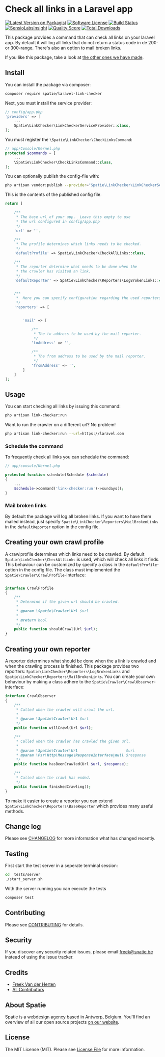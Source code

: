 # Check all links in a Laravel app

[![Latest Version on Packagist](https://img.shields.io/packagist/v/spatie/laravel-link-checker.svg?style=flat-square)](https://packagist.org/packages/spatie/laravel-link-checker)
[![Software License](https://img.shields.io/badge/license-MIT-brightgreen.svg?style=flat-square)](LICENSE.md)
[![Build Status](https://img.shields.io/travis/spatie/laravel-link-checker/master.svg?style=flat-square)](https://travis-ci.org/spatie/laravel-link-checker)
[![SensioLabsInsight](https://img.shields.io/sensiolabs/i/1c3e45a3-b89a-4339-b0e2-709df055704c.svg?style=flat-square)](https://insight.sensiolabs.com/projects/1c3e45a3-b89a-4339-b0e2-709df055704c)
[![Quality Score](https://img.shields.io/scrutinizer/g/spatie/laravel-link-checker.svg?style=flat-square)](https://scrutinizer-ci.com/g/spatie/laravel-link-checker)
[![Total Downloads](https://img.shields.io/packagist/dt/spatie/laravel-link-checker.svg?style=flat-square)](https://packagist.org/packages/spatie/laravel-link-checker)

This package provides a command that can check all links on your laravel app. By default it will log all
links that do not return a status code in de 200- or 300-range. There's also an option to mail broken links.

If you like this package, take a look at [the other ones we have made](https://spatie.be/opensource/laravel).


## Install

You can install the package via composer:
``` bash
composer require spatie/laravel-link-checker
```

Next, you must install the service provider:

```php
// config/app.php
'providers' => [
    ...
    Spatie\LinkChecker\LinkCheckerServiceProvider::class,
];
```

You must register the `\Spatie\LinkChecker\CheckLinksCommand`:

```php
// app/Console/Kernel.php
protected $commands = [
    ...
    \Spatie\LinkChecker\CheckLinksCommand::class,
];
```

You can optionally publish the config-file with:
```bash
php artisan vendor:publish --provider="Spatie\LinkChecker\LinkCheckerServiceProvider" --tag="config"
```

This is the contents of the published config file:

```php
return [

    /**
     * The base url of your app.  Leave this empty to use
     * the url configured in config/app.php
     */
    'url' => '',

    /**
     * The profile determines which links needs to be checked.
     */
    'defaultProfile' => Spatie\LinkChecker\CheckAllLinks::class,

    /**
     * The reporter determine what needs to be done when the
     * the crawler has visited an link.
     */
    'defaultReporter' => Spatie\LinkChecker\Reporters\LogBrokenLinks::class,


    /**
     *  Here you can specify configuration regarding the used reporters
     */
    'reporters' => [


        'mail' => [

            /**
             * The to address to be used by the mail reporter.
             */
            'toAddress' => '',

            /**
             * The from address to be used by the mail reporter.
             */
            'fromAddress' => '',
        ]
    ]
];
```


## Usage

You can start checking all links by issuing this command:

```bash
php artisan link-checker:run
```

Want to run the crawler on a different url? No problem!

```bash
php artisan link-checker:run --url=https://laravel.com
```


### Schedule the command 
To frequently check all links you can schedule the command:

```php
// app/console/Kernel.php

protected function schedule(Schedule $schedule)
{
    ...
    $schedule->command('link-checker:run')->sundays();
}
``` 

### Mail broken links
By default the package will log all broken links. If you want to have them mailed instead, just specify
`Spatie\LinkChecker\Reporters\MailBrokenLinks` in the `defaultReporter` option in the config file.

## Creating your own crawl profile
A crawlprofile determines which links need to be crawled. By default `Spatie\LinkChecker\CheckAllLinks` is used,
which will check all links it finds. This behaviour can be customized by specify a class in the `defaultProfile`-option in the config file.
The class must implemented the `Spatie\Crawler\CrawlProfile`-interface:

```php

interface CrawlProfile
{
    /**
     * Determine if the given url should be crawled.
     *
     * @param \Spatie\Crawler\Url $url
     *
     * @return bool
     */
    public function shouldCrawl(Url $url);
}
```

## Creating your own reporter
A reporter determines what should be done when the a link is crawled and when the crawling process is finished.
This package provides two reporters: `Spatie\LinkChecker\Reporters\LogBrokenLinks` and `Spatie\LinkChecker\Reporters\MailBrokenLinks`.
You can create your own behaviour by making a class adhere to the `Spatie\Crawler\CrawlObserver`-interface:

```php
interface CrawlObserver
{
    /**
     * Called when the crawler will crawl the url.
     *
     * @param \Spatie\Crawler\Url $url
     */
    public function willCrawl(Url $url);

    /**
     * Called when the crawler has crawled the given url.
     *
     * @param \Spatie\Crawler\Url                      $url
     * @param \Psr\Http\Message\ResponseInterface|null $response
     */
    public function hasBeenCrawled(Url $url, $response);

    /**
     * Called when the crawl has ended.
     */
    public function finishedCrawling();
}
``` 
  
To make it easier to create a reporter you can extend `Spatie\LinkChecker\Reporters\BaseReporter` which
provides many useful methods.

## Change log

Please see [CHANGELOG](CHANGELOG.md) for more information what has changed recently.

## Testing


First start the test server in a seperate terminal session:
``` bash
cd  tests/server
./start_server.sh
``` 

With the server running you can execute the tests
``` bash
composer test
```

## Contributing

Please see [CONTRIBUTING](CONTRIBUTING.md) for details.

## Security

If you discover any security related issues, please email freek@spatie.be instead of using the issue tracker.

## Credits

- [Freek Van der Herten](https://github.com/freekmurze)
- [All Contributors](../../contributors)

## About Spatie
Spatie is a webdesign agency based in Antwerp, Belgium. You'll find an overview of all our open source projects [on our website](https://spatie.be/opensource).

## License

The MIT License (MIT). Please see [License File](LICENSE.md) for more information.
